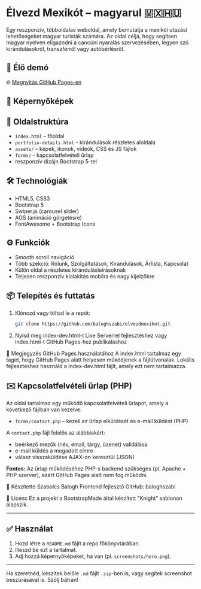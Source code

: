 # Élvezd Mexikót – magyarul 🇲🇽🇭🇺

Egy reszponzív, többoldalas weboldal, amely bemutatja a mexikói utazási lehetőségeket magyar turisták számára. Az oldal célja, hogy segítsen magyar nyelven eligazodni a cancúni nyaralás szervezésében, legyen szó kirándulásokról, transzferről vagy autóbérlésről.

## 🔗 Élő demó

🌐 [Megnyitás GitHub Pages-en](https://baloghszabi.github.io/elvezdmexikot/)

## 📸 Képernyőképek


## 📁 Oldalstruktúra

- `index.html` – főoldal
- `portfolio-details.html` – kirándulások részletes aloldala
- `assets/` – képek, ikonok, videók, CSS és JS fájlok
- `forms/` - kapcsolatfelvételi űrlap
- reszponzív dizájn Bootstrap 5-tel

## 🛠️ Technológiák

- HTML5, CSS3
- Bootstrap 5
- Swiper.js (carousel slider)
- AOS (animáció görgetésre)
- FontAwesome + Bootstrap Icons

## ⚙️ Funkciók

- Smooth scroll navigáció
- Több szekció: Rólunk, Szolgáltatások, Kirándulások, Árlista, Kapcsolat
- Külön oldal a részletes kirándulásleírásoknak
- Teljesen reszponzív kialakítás mobilra és nagy kijelzőkre

## 📦 Telepítés és futtatás

1. Klónozd vagy töltsd le a repót:
   ```bash
   git clone https://github.com/baloghszabi/elvezdmexikot.git
2. Nyisd meg index-dev.html-t Live Serverrel fejlesztéshez
vagy index.html-t GitHub Pages-hez publikáláshoz

📘 Megjegyzés GitHub Pages használatához
A index.html tartalmaz egy <base href="/elvezdmexikot/"> taget, hogy GitHub Pages alatt helyesen működjenek a fájlútvonalak. Lokális fejlesztéshez használd a index-dev.html fájlt, amely ezt nem tartalmazza.

## ✉️ Kapcsolatfelvételi űrlap (PHP)

Az oldal tartalmaz egy működő kapcsolatfelvételi űrlapot, amely a következő fájlban van kezelve:

- `forms/contact.php` – kezeli az űrlap elküldését és e-mail küldést (PHP)

A `contact.php` fájl felelős az alábbiakért:
- beérkező mezők (név, email, tárgy, üzenet) validálása
- e-mail küldés a megadott címre
- válasz visszaküldése AJAX-on keresztül (JSON)

**Fontos:** Az űrlap működéséhez PHP-s backend szükséges (pl. Apache + PHP szerver), ezért GitHub Pages alatt nem fog működni.


👤 Készítette
Szabolcs Balogh
Frontend fejlesztő
GitHub: baloghszabi

📄 Licenc
Ez a projekt a BootstrapMade által készített "Knight" sablonon alapszik.

---

## ✅ Használat

1. Hozd létre a `README.md` fájlt a repo főkönyvtárában.
2. Illeszd be ezt a tartalmat.
3. Adj hozzá képernyőképeket, ha van (pl. `screenshots/hero.png`).

---

Ha szeretnéd, készítek belőle `.md` fájlt `.zip`-ben is, vagy segítek screenshot beszúrásával is. Szólj bátran!
